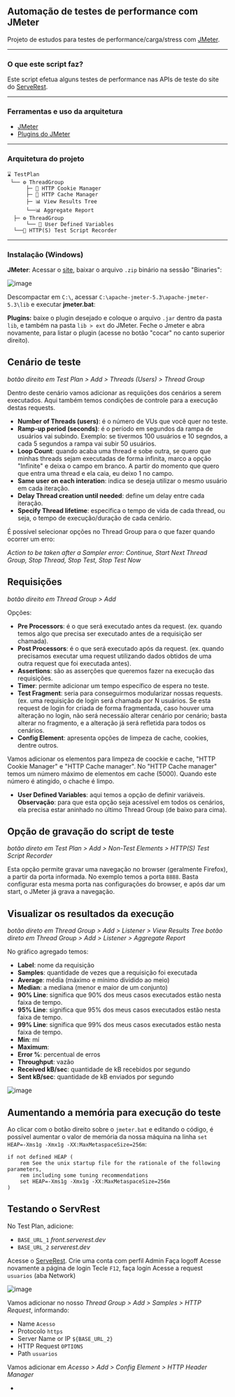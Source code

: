 ## Automação de testes de performance com JMeter
Projeto de estudos para testes de performance/carga/stress com [JMeter](https://jmeter.apache.org/).

-----------------------------------------
### O que este script faz?
Este script efetua alguns testes de performance nas APIs de teste do site do [ServeRest](https://front.serverest.dev/login).

-----------------------------------------
### Ferramentas e uso da arquitetura
- [JMeter](https://jmeter.apache.org/)
- [Plugins do JMeter](https://jmeter-plugins.org/)

-----------------------------------------
### Arquitetura do projeto

```
⌛ TestPlan
 └── ⚙️ ThreadGroup
      ├─ 🔧 HTTP Cookie Manager
      ├─ 🔧 HTTP Cache Manager
      ├─ 📊 View Results Tree
      └──📊 Aggregate Report
  ├─ ⚙️ ThreadGroup
      └── 🔧 User Defined Variables
  └──🏢 HTTP(S) Test Script Recorder
```

-----------------------------------------
### Instalação (Windows)
**JMeter**: Acessar o [site](https://jmeter.apache.org/), baixar o arquivo `.zip` binário na sessão "Binaries":

![image](https://user-images.githubusercontent.com/3456363/161556522-f16aa87d-0ab8-43c0-8a0d-8995ed9c4a44.png)

Descompactar em `C:\`, acessar `C:\apache-jmeter-5.3\apache-jmeter-5.3\lib` e executar **jmeter.bat**:

**Plugins:** baixe o plugin desejado e coloque o arquivo `.jar` dentro da pasta `lib`, e também na pasta `lib > ext` do JMeter. Feche o Jmeter e abra novamente, para listar o plugin (acesse no botão "cocar" no canto superior direito).

## Cenário de teste
*botão direito em Test Plan > Add > Threads (Users) > Thread Group*

Dentro deste cenário vamos adicionar as requiições dos cenários a serem executados.
Aqui também temos condições de controle para a execução destas requests.

- **Number of Threads (users)**: é o número de VUs que você quer no teste.
- **Ramp-up period (seconds)**: é o período em segundos da rampa de usuários vai subindo. Exemplo: se tivermos 100 usuários e 10 segndos, a cada 5 segundos a rampa vai subir 50 usuários.
- **Loop Count**: quando acaba uma thread e sobe outra, se quero que minhas threads sejam executadas de forma infinita, marco a opção "Infinite" e deixa o campo em branco. A partir do momento que quero que entra uma thread e ela caia, eu deixo 1 no campo.
- **Same user on each interation**: indica se deseja utilizar o mesmo usuário em cada iteração.
- **Delay Thread creation until needed**: define um delay entre cada iteração.
- **Specify Thread lifetime**: especifica o tempo de vida de cada thread, ou seja, o tempo de execução/duração de cada cenário.

É possível selecionar opções no Thread Group para o que fazer quando ocorrer um erro:

*Action to be taken after a Sampler error: Continue, Start Next Thread Group, Stop Thread, Stop Test, Stop Test Now*

## Requisições
*botão direito em Thread Group > Add*

Opções:
- **Pre Processors**: é o que será executado antes da request. (ex. quando temos algo que precisa ser executado antes de a requisição ser chamada).
- **Post Processors**: é o que será executado após da request. (ex. quando precisamos executar uma request utilizando dados obtidos de uma outra request que foi executada antes).
- **Assertions**: são as asserções que queremos fazer na execução das requisições.
- **Timer**: permite adicionar um tempo específico de espera no teste.
- **Test Fragment**: seria para conseguirmos modularizar nossas requests. (ex. uma requisição de login será chamada por N usuários. Se esta request de login for criada de forma fragmentada, caso houver uma alteração no login, não será necessáio alterar cenário por cenário; basta alterar no fragmento, e a alteração já será refletida para todos os cenários.
- **Config Element**: apresenta opções de limpeza de cache, cookies, dentre outros.

Vamos adicionar os elementos para limpeza de coockie e cache, "HTTP Cookie Manager" e "HTTP Cache manager".
No "HTTP Cache manager" temos um número máximo de elementos em cache (5000). Quando este número é atingido, o chache é limpo.

- **User Defined Variables**: aqui temos a opção de definir variáveis.
**Observação**: para que esta opção seja acessível em todos os cenários, ela precisa estar aninhado no último Thread Group (de baixo para cima).

## Opção de gravação do script de teste
*botão direto em Test Plan > Add > Non-Test Elements > HTTP(S) Test Script Recorder*

Esta opção permite gravar uma navegação no browser (geralmente Firefox), a partir da porta informada. No exemplo temos a porta `8888`. Basta configurar esta mesma porta nas configurações do browser, e após dar um start, o JMeter já grava a navegação.

## Visualizar os resultados da execução
*botão direto em Thread Group > Add > Listener > View Results Tree*
*botão direto em Thread Group > Add > Listener > Aggregate Report*

No gráfico agregado temos:

- **Label**: nome da requisição
- **Samples**: quantidade de vezes que a requisição foi executada
- **Average**: média (máximo e mínimo dividido ao meio)
- **Median**: a mediana (menor e maior de um conjunto)
- **90% Line**: significa que 90% dos meus casos executados estão nesta faixa de tempo.
- **95% Line**: significa que 95% dos meus casos executados estão nesta faixa de tempo.
- **99% Line**: significa que 99% dos meus casos executados estão nesta faixa de tempo.
- **Min**: mí
- **Maximum**:
- **Error %**: percentual de erros
- **Throughput**: vazão
- **Received kB/sec**: quantidade de kB recebidos por segundo
- **Sent kB/sec**: quantidade de kB enviados por segundo

![image](https://user-images.githubusercontent.com/3456363/161556128-13025c11-1d4c-4d8e-811e-dc65d7dbd236.png)

## Aumentando a memória para execução do teste
Ao clicar com o botão direito sobre o `jmeter.bat` e editando o código, é possível aumentar o valor de memória da nossa máquina na linha `set HEAP=-Xms1g -Xmx1g -XX:MaxMetaspaceSize=256m`:
```
if not defined HEAP (
    rem See the unix startup file for the rationale of the following parameters,
    rem including some tuning recommendations
    set HEAP=-Xms1g -Xmx1g -XX:MaxMetaspaceSize=256m
)
```

## Testando o ServRest
No Test Plan, adicione:

- `BASE_URL_1` *front.serverest.dev*
- `BASE_URL_2` *serverest.dev*

Acesse o [ServeRest](https://front.serverest.dev/login).
Crie uma conta com perfil Admin
Faça logoff
Acesse novamente a página de login
Tecle `F12`, faça login
Acesse a request `usuarios` (aba Network)

![image](https://user-images.githubusercontent.com/3456363/161571254-66ca81ad-a0fc-4c81-ad4f-5ad8a9c6b08a.png)

Vamos adicionar no nosso *Thread Group > Add > Samples > HTTP Request*, informando:
- Name `Acesso`
- Protocolo `https`
- Server Name or IP `${BASE_URL_2}`
- HTTP Request `OPTIONS`
- Path `usuarios`

Vamos adicionar em *Acesso > Add > Config Element > HTTP Header Manager*


- 
